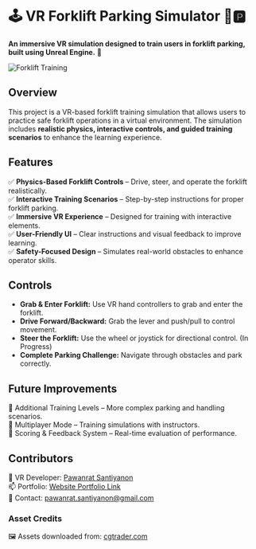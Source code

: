 # 🕹️ VR Forklift Parking Simulator 🚜🅿️

**An immersive VR simulation designed to train users in forklift parking, built using Unreal Engine.** 🚀

![Forklift Training](images/Screenshot(537).png)

## Overview  
This project is a VR-based forklift training simulation that allows users to practice safe forklift operations in a virtual environment. The simulation includes **realistic physics, interactive controls, and guided training scenarios** to enhance the learning experience.  

## Features  
✅ **Physics-Based Forklift Controls** – Drive, steer, and operate the forklift realistically.  </br>
✅ **Interactive Training Scenarios** – Step-by-step instructions for proper forklift parking. </br> 
✅ **Immersive VR Experience** – Designed for training with interactive elements.  </br>
✅ **User-Friendly UI** – Clear instructions and visual feedback to improve learning.  </br>
✅ **Safety-Focused Design** – Simulates real-world obstacles to enhance operator skills.  </br>

## Controls  
- **Grab & Enter Forklift:** Use VR hand controllers to grab and enter the forklift.  </br>
- **Drive Forward/Backward:** Grab the lever and push/pull to control movement.  </br>
- **Steer the Forklift:** Use the wheel or joystick for directional control. (In Progress) </br>
- **Complete Parking Challenge:** Navigate through obstacles and park correctly.</br>

## Future Improvements
🔹 Additional Training Levels – More complex parking and handling scenarios. </br>
🔹 Multiplayer Mode – Training simulations with instructors.</br>
🔹 Scoring & Feedback System – Real-time evaluation of performance.</br>

## Contributors
👤 VR Developer: [Pawanrat Santiyanon](https://www.linkedin.com/in/pawanrat-santiyanon/) </br>
📫 Portfolio: [Website Portfolio Link](https://nookpawanrat.github.io/portfolio/) </br>
📧 Contact: pawanrat.santiyanon@gmail.com </br>

### Asset Credits
🖼️ Assets downloaded from: [cgtrader.com](https://www.cgtrader.com/)  
